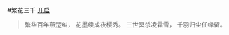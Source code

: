 
#繁花三千
[开启](https://soflyman.github.io/fanhuasanqian/)

 >繁华百年燕楚纠，
  花墨续成夜樱秀。
  三世冥杀凌霜雪，
  千羽归尘任缘留。
